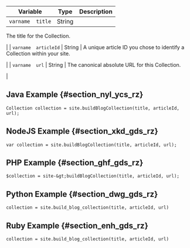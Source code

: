 ---
---

|  Variable  | Type  | Description  |
|---|---|---|
|  `varname  title`  | String  |
The title for the Collection.

|
|  `varname  articleId`  | String  |
A unique article ID you chose to identify a Collection within your site.

|
|  `varname  url`  | String  |
The canonical absolute URL for this Collection.

|
## Java Example {#section_nyl_ycs_rz}

```
Collection collection = site.buildBlogCollection(title, articleId, url); 

```
## NodeJS Example {#section_xkd_gds_rz}

```
var collection = site.buildBlogCollection(title, articleId, url); 

```
## PHP Example {#section_ghf_gds_rz}

```
$collection = site-&gt;buildBlogCollection(title, articleId, url); 

```
## Python Example {#section_dwg_gds_rz}

```
collection = site.build_blog_collection(title, articleId, url) 

```
## Ruby Example {#section_enh_gds_rz}

```
collection = site.build_blog_collection(title, articleId, url) 

```
